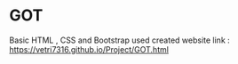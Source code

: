 # GOT
Basic HTML , CSS and Bootstrap used created website 
link : https://vetri7316.github.io/Project/GOT.html
